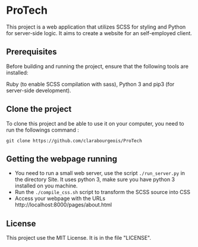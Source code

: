 # ProTech #
This project is a web application that utilizes SCSS for styling and Python for server-side logic.
It aims to create a website for an self-employed client. 

## Prerequisites #
Before building and running the project, ensure that the following tools are installed:

Ruby (to enable SCSS compilation with sass), Python 3 and pip3 (for server-side development).

## Clone the project #
To clone this project and be able to use it on your computer, you need to run the followings command : 
```
git clone https://github.com/clarabourgeois/ProTech
```

## Getting the webpage running #

- You need to run a small web server, use the script `./run_server.py` in the directory Site. It uses 
  python 3, make sure you have python 3 installed on you machine.
- Run the `./compile_css.sh` script to transform the SCSS source into CSS
- Access your webpage with the URLs http://localhost:8000/pages/about.html

## License #
This project use the MIT License. It is in the file "LICENSE". 
